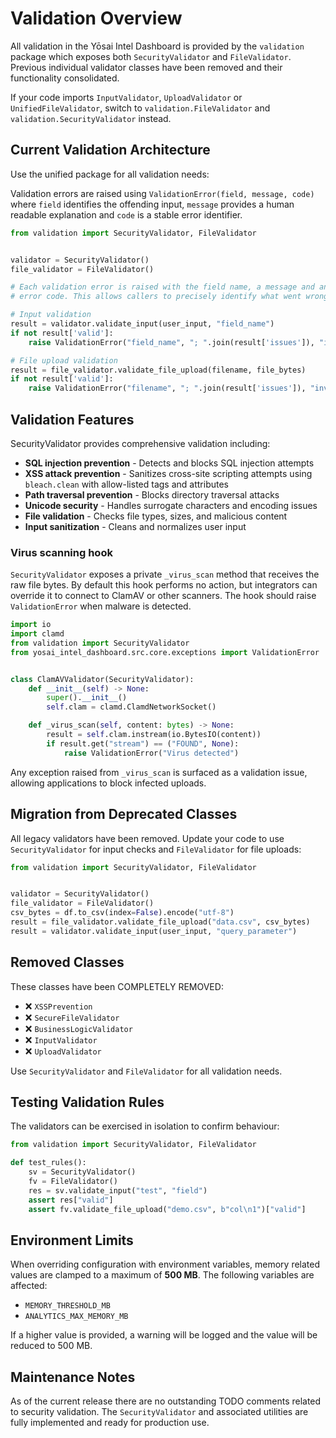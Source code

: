 # Validation Overview

All validation in the Yōsai Intel Dashboard is provided by the `validation` package which exposes both `SecurityValidator` and `FileValidator`. Previous individual validator classes have been removed and their functionality consolidated.

If your code imports `InputValidator`, `UploadValidator` or `UnifiedFileValidator`, switch to `validation.FileValidator` and `validation.SecurityValidator` instead.

## Current Validation Architecture

Use the unified package for all validation needs:

Validation errors are raised using `ValidationError(field, message, code)` where
`field` identifies the offending input, `message` provides a human readable
explanation and `code` is a stable error identifier.

```python
from validation import SecurityValidator, FileValidator


validator = SecurityValidator()
file_validator = FileValidator()

# Each validation error is raised with the field name, a message and an
# error code. This allows callers to precisely identify what went wrong.

# Input validation
result = validator.validate_input(user_input, "field_name")
if not result['valid']:
    raise ValidationError("field_name", "; ".join(result['issues']), "invalid_input")

# File upload validation
result = file_validator.validate_file_upload(filename, file_bytes)
if not result['valid']:
    raise ValidationError("filename", "; ".join(result['issues']), "invalid_file")
```

## Validation Features

SecurityValidator provides comprehensive validation including:
- **SQL injection prevention** - Detects and blocks SQL injection attempts
- **XSS attack prevention** - Sanitizes cross-site scripting attempts using
  `bleach.clean` with allow-listed tags and attributes
- **Path traversal prevention** - Blocks directory traversal attacks
- **Unicode security** - Handles surrogate characters and encoding issues
- **File validation** - Checks file types, sizes, and malicious content
- **Input sanitization** - Cleans and normalizes user input

### Virus scanning hook

`SecurityValidator` exposes a private `_virus_scan` method that receives the
raw file bytes. By default this hook performs no action, but integrators can
override it to connect to ClamAV or other scanners. The hook should raise
`ValidationError` when malware is detected.

```python
import io
import clamd
from validation import SecurityValidator
from yosai_intel_dashboard.src.core.exceptions import ValidationError


class ClamAVValidator(SecurityValidator):
    def __init__(self) -> None:
        super().__init__()
        self.clam = clamd.ClamdNetworkSocket()

    def _virus_scan(self, content: bytes) -> None:
        result = self.clam.instream(io.BytesIO(content))
        if result.get("stream") == ("FOUND", None):
            raise ValidationError("Virus detected")

```

Any exception raised from `_virus_scan` is surfaced as a validation issue,
allowing applications to block infected uploads.


## Migration from Deprecated Classes

All legacy validators have been removed. Update your code to use
`SecurityValidator` for input checks and `FileValidator` for file uploads:

```python
from validation import SecurityValidator, FileValidator


validator = SecurityValidator()
file_validator = FileValidator()
csv_bytes = df.to_csv(index=False).encode("utf-8")
result = file_validator.validate_file_upload("data.csv", csv_bytes)
result = validator.validate_input(user_input, "query_parameter")
```

## Removed Classes

These classes have been COMPLETELY REMOVED:
- ❌ `XSSPrevention`
- ❌ `SecureFileValidator`
- ❌ `BusinessLogicValidator`
- ❌ `InputValidator`
- ❌ `UploadValidator`

Use `SecurityValidator` and `FileValidator` for all validation needs.

## Testing Validation Rules

The validators can be exercised in isolation to confirm behaviour:

```python
from validation import SecurityValidator, FileValidator

def test_rules():
    sv = SecurityValidator()
    fv = FileValidator()
    res = sv.validate_input("test", "field")
    assert res["valid"]
    assert fv.validate_file_upload("demo.csv", b"col\n1")["valid"]
```

## Environment Limits

When overriding configuration with environment variables, memory related values
are clamped to a maximum of **500 MB**. The following variables are affected:

- `MEMORY_THRESHOLD_MB`
- `ANALYTICS_MAX_MEMORY_MB`

If a higher value is provided, a warning will be logged and the value will be
reduced to 500 MB.

## Maintenance Notes

As of the current release there are no outstanding TODO comments related to
security validation. The `SecurityValidator` and associated utilities are
fully implemented and ready for production use.

